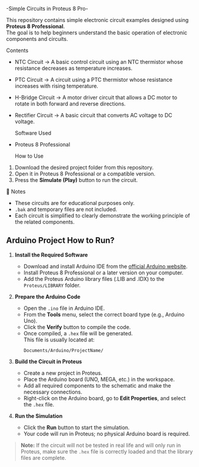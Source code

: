   -Simple Circuits in Proteus 8 Pro-

This repository contains simple electronic circuit examples designed using **Proteus 8 Professional**.  
The goal is to help beginners understand the basic operation of electronic components and circuits.

  Contents

- NTC Circuit → A basic control circuit using an NTC thermistor whose resistance decreases as temperature increases.
- PTC Circuit → A circuit using a PTC thermistor whose resistance increases with rising temperature.
- H-Bridge Circuit → A motor driver circuit that allows a DC motor to rotate in both forward and reverse directions.
- Rectifier Circuit → A basic circuit that converts AC voltage to DC voltage.

    Software Used
- Proteus 8 Professional

    How to Use
1. Download the desired project folder from this repository.
2. Open it in Proteus 8 Professional or a compatible version.
3. Press the **Simulate (Play)** button to run the circuit.

 📌 Notes
- These circuits are for educational purposes only.
- `.bak` and temporary files are not included.
- Each circuit is simplified to clearly demonstrate the working principle of the related components.


## Arduino Project How to Run?

1. **Install the Required Software**
   - Download and install Arduino IDE from the [official Arduino website](https://www.arduino.cc/en/software).
   - Install Proteus 8 Professional or a later version on your computer.
   - Add the Proteus Arduino library files (.LIB and .IDX) to the `Proteus/LIBRARY` folder.

2. **Prepare the Arduino Code**
   - Open the `.ino` file in Arduino IDE.
   - From the **Tools** menu, select the correct board type (e.g., Arduino Uno).
   - Click the **Verify** button to compile the code.
   - Once compiled, a `.hex` file will be generated.  
     This file is usually located at:
     ```
     Documents/Arduino/ProjectName/
     ```

3. **Build the Circuit in Proteus**
   - Create a new project in Proteus.
   - Place the Arduino board (UNO, MEGA, etc.) in the workspace.
   - Add all required components to the schematic and make the necessary connections.
   - Right-click on the Arduino board, go to **Edit Properties**, and select the `.hex` file.

4. **Run the Simulation**
   - Click the **Run** button to start the simulation.
   - Your code will run in Proteus; no physical Arduino board is required.

> **Note:** If the circuit will not be tested in real life and will only run in Proteus, make sure the `.hex` file is correctly loaded and that the library files are complete.
